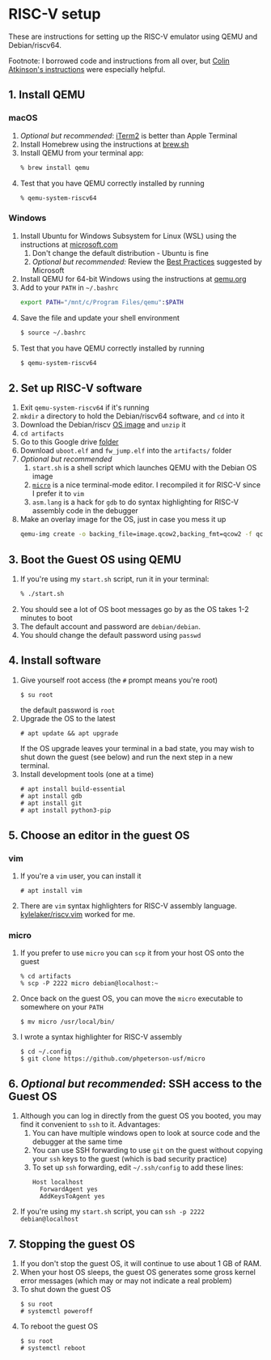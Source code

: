# RISC-V setup

These are instructions for setting up the RISC-V emulator using QEMU and Debian/riscv64. 

Footnote: I borrowed code and instructions from all over, but [Colin Atkinson's instructions](https://colatkinson.site/linux/riscv/2021/01/27/riscv-qemu/) were especially helpful.

## 1. Install QEMU
### macOS

1. *Optional but recommended*: [iTerm2](https://iterm2.com/) is better than Apple Terminal
1. Install Homebrew using the instructions at [brew.sh](https://brew.sh/)
1. Install QEMU from your terminal app: 
    ```sh
    % brew install qemu
    ```
1. Test that you have QEMU correctly installed by running
    ```
    % qemu-system-riscv64
    ```

### Windows
1. Install Ubuntu for Windows Subsystem for Linux (WSL) using the instructions at [microsoft.com](https://docs.microsoft.com/en-us/windows/wsl/install)
    1. Don't change the default distribution - Ubuntu is fine
    1. *Optional but recommended:* Review the [Best Practices](https://docs.microsoft.com/en-us/windows/wsl/setup/environment) suggested by Microsoft
1. Install QEMU for 64-bit Windows using the instructions at [qemu.org](https://www.qemu.org/download/#windows)
1. Add to your `PATH` in `~/.bashrc`
    ```sh
    export PATH="/mnt/c/Program Files/qemu":$PATH
    ```
1. Save the file and update your shell environment
    ```sh
    $ source ~/.bashrc
    ```
1. Test that you have QEMU correctly installed by running
    ```sh
    $ qemu-system-riscv64
    ```

## 2. Set up RISC-V software
1. Exit `qemu-system-riscv64` if it's running
1. `mkdir` a directory to hold the Debian/riscv64 software, and `cd` into it
1. Download the Debian/riscv [OS image](https://people.debian.org/~gio/dqib/) and `unzip` it
1. `cd artifacts`
1. Go to this Google drive [folder](https://drive.google.com/drive/u/0/folders/1MpRQ2UFY9UpusGkEKQpkjkzhtFXgBCbT) 
1. Download `uboot.elf` and `fw_jump.elf` into the `artifacts/` folder
1. *Optional but recommended*
    1. `start.sh` is a shell script which launches QEMU with the Debian OS image
    1. [`micro`](https://micro-editor.github.io/) is a nice terminal-mode editor. I recompiled it for RISC-V since I prefer it to `vim`
    1. `asm.lang` is a hack for `gdb` to do syntax highlighting for RISC-V assembly code in the debugger
1. Make an overlay image for the OS, just in case you mess it up
    ```sh
    qemu-img create -o backing_file=image.qcow2,backing_fmt=qcow2 -f qcow2 overlay.qcow2
    ```

## 3. Boot the Guest OS using QEMU
1. If you're using my `start.sh` script, run it in your terminal:
    ```sh
    % ./start.sh
    ```
1. You should see a lot of OS boot messages go by as the OS takes 1-2 minutes to boot
1. The default account and password are `debian/debian`. 
1. You should change the default password using `passwd`

## 4. Install software
1. Give yourself root access (the `#` prompt means you're root)
    ```sh
    $ su root
    ```
    the default password is `root`
1. Upgrade the OS to the latest
    ```
    # apt update && apt upgrade
    ```
    If the OS upgrade leaves your terminal in a bad state, you may wish to shut down the guest (see below) and run the next step in a new terminal.
1. Install development tools (one at a time)
    ```
    # apt install build-essential
    # apt install gdb
    # apt install git
    # apt install python3-pip    
    ```

## 5. Choose an editor in the guest OS

### vim
1. If you're a `vim` user, you can install it
    ```
    # apt install vim
    ```
1. There are `vim` syntax highlighters for RISC-V assembly language. [kylelaker/riscv.vim](https://github.com/kylelaker/riscv.vim) worked for me.

### micro
1. If you prefer to use `micro` you can `scp` it from your host OS onto the guest
    ```
    % cd artifacts
    % scp -P 2222 micro debian@localhost:~
    ```
1. Once back on the guest OS, you can move the `micro` executable to somewhere on your `PATH`
    ```
    $ mv micro /usr/local/bin/
    ```
1. I wrote a syntax highlighter for RISC-V assembly
    ```
    $ cd ~/.config
    $ git clone https://github.com/phpeterson-usf/micro
    ```

## 6. *Optional but recommended*: SSH access to the Guest OS
1. Although you can log in directly from the guest OS you booted, you may find it convenient to `ssh` to it. Advantages:
    1. You can have multiple windows open to look at source code and the debugger at the same time
    1. You can use SSH forwarding to use `git` on the guest without copying your `ssh` keys to the guest (which is bad security practice)
    1. To set up `ssh` forwarding, edit `~/.ssh/config` to add these lines:
        ```
        Host localhost
          ForwardAgent yes
          AddKeysToAgent yes
        ```
1. If you're using my `start.sh` script, you can `ssh -p 2222 debian@localhost`

## 7. Stopping the guest OS
1. If you don't stop the guest OS, it will continue to use about 1 GB of RAM. 
1. When your host OS sleeps, the guest OS generates some gross kernel error messages (which may or may not indicate a real problem)
1. To shut down the guest OS
    ```
    $ su root
    # systemctl poweroff
    ```
1. To reboot the guest OS
    ```
    $ su root
    # systemctl reboot
    ```